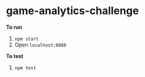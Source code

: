 # game-analytics-challenge

**To run**
1. `npm start`
2. Open `localhost:8080`

**To test**
1. `npm test`
